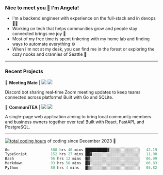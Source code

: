 ### Nice to meet you 👋 I'm Angela!

- I'm a backend engineer with experience on the full-stack and in devops 👩‍💻
- Working on tech that helps communities grow and people stay connected brings me joy 🤝
- Most of my free time is spent tinkering with my home lab and finding ways to automate everything ⚙️
- When I'm not at my desk, you can find me in the forest or exploring the cozy nooks and crannies of Seattle 🧋

---

### Recent Projects

👾 **Meeting Mate** | [![](https://img.shields.io/badge/Code-violet.svg?style=flat-square)](https://github.com/angelajfisher/meeting-mate) [![](https://img.shields.io/badge/Site-violet.svg?style=flat-square)](https://angelajfisher.com/projects/meeting-mate)

Discord bot sharing real-time Zoom meeting updates to keep teams connected across platforms! Built with Go and SQLite.

🍵 **CommuniTEA** | [![](https://img.shields.io/badge/Code-green.svg?style=flat-square)](https://gitlab.com/angelajfisher/communiTEA) [![](https://img.shields.io/badge/Demo-green.svg?style=flat-square)](https://angelajfisher.gitlab.io/communiTEA/)

A single-page web application aiming to bring local community members and business owners together over tea!  Built with React, FastAPI, and PostgreSQL.

---

<a href="https://wakatime.com/@018c1e94-8745-411f-aea1-f33be044d952"><img src="https://wakatime.com/badge/user/018c1e94-8745-411f-aea1-f33be044d952.svg?style=flat-square" alt="total coding hours" /></a> of coding since December 2023 🌊<br>
<!--START_SECTION:waka-->

```go
Go                   580 hrs 40 mins ██████████▓░░░░░░░░░░░░░░   42.19 %
TypeScript           152 hrs 27 mins ██▓░░░░░░░░░░░░░░░░░░░░░░   11.08 %
Bash                 96 hrs 12 mins  █▓░░░░░░░░░░░░░░░░░░░░░░░   06.99 %
Markdown             93 hrs 56 mins  █▓░░░░░░░░░░░░░░░░░░░░░░░   06.83 %
Python               80 hrs 4 mins   █▒░░░░░░░░░░░░░░░░░░░░░░░   05.82 %
```

<!--END_SECTION:waka--> 
